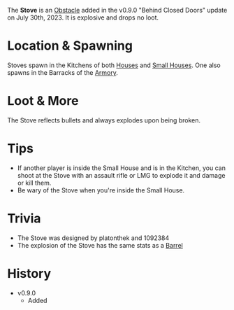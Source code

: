 The **Stove** is an [Obstacle](/obstacles) added in the v0.9.0 "Behind Closed Doors" update on July 30th, 2023. It is explosive and drops no loot.

# Location & Spawning

Stoves spawn in the Kitchens of both [Houses](/buildings/house) and [Small Houses](/buildings/small_house). One also spawns in the Barracks of the [Armory](/buildings/armory).

# Loot & More

The Stove reflects bullets and always explodes upon being broken.

# Tips

- If another player is inside the Small House and is in the Kitchen, you can shoot at the Stove with an assault rifle or LMG to explode it and damage or kill them.
- Be wary of the Stove when you're inside the Small House.

# Trivia

- The Stove was designed by platonthek and 1092384
- The explosion of the Stove has the same stats as a [Barrel](/obstacles/barrel)

# History

- v0.9.0
  - Added
